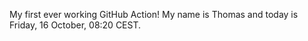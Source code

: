 My first ever working GitHub Action!
My name is Thomas and today is Friday, 16 October, 08:20 CEST. 
